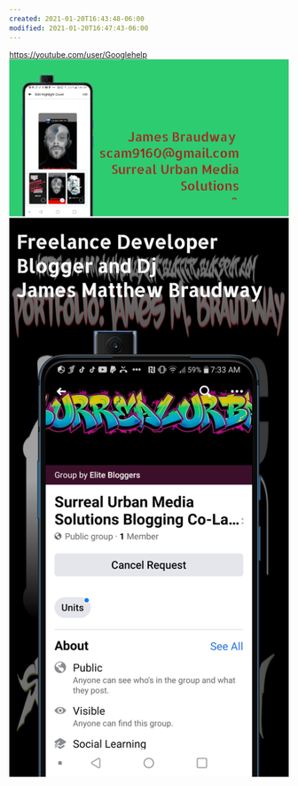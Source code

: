```yaml
---
created: 2021-01-20T16:43:48-06:00
modified: 2021-01-20T16:47:43-06:00
---
```


https://youtube.com/user/Googlehelp
![Image](./image_picker6239337518121478491.jpg)
![Image](./image_picker967339534984422743.jpg)